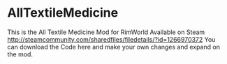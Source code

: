 # AllTextileMedicine
This is the All Textile Medicine Mod for RimWorld
Available on Steam http://steamcommunity.com/sharedfiles/filedetails/?id=1266970372
You can download the Code here and make your own changes and expand on the mod.
